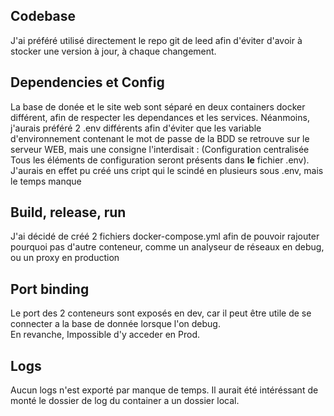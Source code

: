 ## Codebase

J'ai préféré utilisé directement le repo git de leed afin d'éviter d'avoir à stocker une version à jour, à chaque changement.

## Dependencies et Config
La base de donée et le site web sont séparé en deux containers docker différent, afin de respecter les dependances et les services. Néanmoins, j'aurais préféré 2 .env différents afin d'éviter que les variable d'environnement contenant le mot de passe de la BDD se retrouve sur le serveur WEB, mais une consigne l'interdisait :
(Configuration centralisée Tous les éléments de configuration seront présents dans **le**
fichier .env). J'aurais en effet pu créé uns cript qui le scindé en plusieurs sous .env, mais le temps manque 

## Build, release, run
J'ai décidé de créé 2 fichiers docker-compose.yml afin de pouvoir rajouter pourquoi pas d'autre conteneur, comme un analyseur de réseaux en debug, ou un proxy en production

## Port binding
Le port des 2 conteneurs sont exposés en dev, car il peut être utile de se connecter a la base de donnée lorsque l'on debug.  
En revanche, Impossible d'y acceder en Prod.

## Logs
Aucun logs n'est exporté par manque de temps. Il aurait été intéréssant de monté le dossier de log du container a un dossier local.